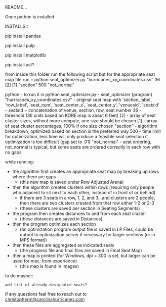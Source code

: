 

README...

Once python is installed


INSTALLS::

pip install pandas

pip install pulp

pip install matplotlib

pip install ast?



from inside this folder run the following script but for the appropriate seat map file
run ::
 python seat_optimizer.py "hurricanes_xy_coordinates.csv" 36 [2] [1] "section" 500 "not_normal"

python - to run it in python
seat_optimizer.py - seat_optimizer (program)
"hurricanes_xy_coordinates.csv" - original seat map with 'section_label', 'row_label', 'seat_num', 'seat_center_x', 'seat_center_y', 'venuesid', 'seatsid' 
					- seatsid = concatenation of venue, section, row, seat number
36 - threshold (36 units based on KORE map is about 6 feet)
[2] - array of seat cluster sizes, without more compute, one size should be chosen
[1] - array of seat cluster percentages, 100% if one size chosen
"section" - algorithm breakdown, optimized based on section is the preferred way
500 - time limit for optimization, less time will only produce a feasible seat selection if optimization is too difficult (gap set to .01)
"not_normal" - seat ordering, not_normal is typical, but some seats are ordered correctly in each row with no gaps




while running:
  
- the algorithm first creates an appropriate seat map by breaking up rows where there are gaps 
	- (this new map is saved under Row Adjusted Arena)
- then the algorithm creates clusters within rows (requiring only people who adjacent to sit next to each other, instead of in front of or behind)
	- if there are 3 seats in a row, 1, 2, and 3...and clusters are 2 people, then there are two clusters created from that row either 1-2 or 2-3
	- (these clusters are saved per section in Seating Segments)
- the program then creates distances to and from each seat cluster
	- (these distances are saved in Distances)
- then the program optimizes each section
	- (an optimization program output file is saved in LP Files, could be output to optimization server if necessary for larger sections (or in MPS format))
- then these files are aggregated as indicated seats
	- (the progress file and final files are saved in Final Seat Map)
- then a map is printed (for Windows, dpi = 300 is set, but larger can be used for mac, from experience)
	- (this map is found in Images)




to do maybe::
		
		
	add list of already designated seats?

if any questions feel free to reach out to christopherm@carolinahurricanes.com
